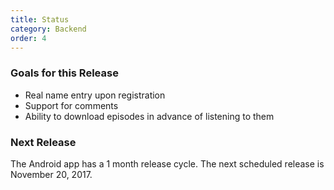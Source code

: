 ```yaml
---
title: Status
category: Backend
order: 4
---
```


### Goals for this Release

* Real name entry upon registration
* Support for comments
* Ability to download episodes in advance of listening to them

### Next Release

The Android app has a 1 month release cycle. The next scheduled release is
November 20, 2017.
